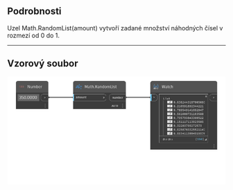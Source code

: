 ## Podrobnosti
Uzel Math.RandomList(amount) vytvoří zadané množství náhodných čísel v rozmezí od 0 do 1.
___
## Vzorový soubor

![Math.RandomList](./DSCore.Math.RandomList(amount)_img.png)
